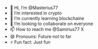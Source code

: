- 👋 Hi, I’m @Masterius77
- 👀 I’m interested in crypto
- 🌱 I’m currently learning blockchaine
- 💞️ I’m looking to collaborate on everyone
- 📫 How to reach me @Samirius77 X
- 😄 Pronouns: Future not to far
- ⚡ Fun fact: Just fun

<!---
Masterius77/Masterius77 is a ✨ special ✨ repository because its `README.md` (this file) appears on your GitHub profile.
You can click the Preview link to take a look at your changes.
--->

